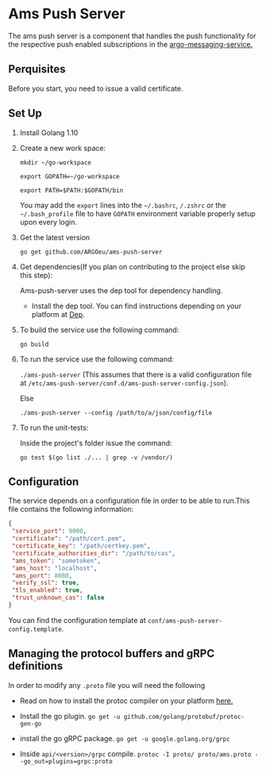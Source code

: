 # Ams Push Server
The ams push server is a component that handles the push functionality for the respective 
push enabled subscriptions in the [argo-messaging-service.](https://github.com/ARGOeu/argo-messaging-service)

## Perquisites

Before you start, you need to issue a valid certificate.

## Set Up

1. Install Golang 1.10
2. Create a new work space:

      `mkdir ~/go-workspace`

      `export GOPATH=~/go-workspace`

      `export PATH=$PATH:$GOPATH/bin`

     You may add the `export` lines into the `~/.bashrc`, `/.zshrc` or the `~/.bash_profile` file to have `GOPATH` environment variable properly setup upon every login.

3. Get the latest version

      `go get github.com/ARGOeu/ams-push-server`

4. Get dependencies(If you plan on contributing to the project else skip this step):

   Ams-push-server uses the dep tool for dependency handling.

    - Install the dep tool. You can find instructions depending on your platform at [Dep](https://github.com/golang/dep).

5. To build the service use the following command:

      `go build`

6. To run the service use the following command:

      `./ams-push-server` (This assumes that there is a valid configuration file at
       `/etc/ams-push-server/conf.d/ams-push-server-config.json`).

      Else

      `./ams-push-server --config /path/to/a/json/config/file`

7. To run the unit-tests:

    Inside the project's folder issue the command:

      `go test $(go list ./... | grep -v /vendor/)`

 ## Configuration
    
 The service depends on a configuration file in order to be able to run.This file contains the following information:

 ```json
{
  "service_port": 9000,
  "certificate": "/path/cert.pem",
  "certificate_key": "/path/certkey.pem",
  "certificate_authorities_dir": "/path/to/cas",
  "ams_token": "sometoken",
  "ams_host": "localhost",
  "ams_port": 8080,
  "verify_ssl": true,
  "tls_enabled": true,
  "trust_unknown_cas": false 
}
 ```
You can find the configuration template at `conf/ams-push-server-config.template`.
## Managing the protocol buffers and gRPC definitions

In order to modify any `.proto` file you will need the following

 - Read on how to install the protoc compiler on your platform [here.](https://github.com/protocolbuffers/protobuf)
 
 -  Install the go plugin. `go get -u github.com/golang/protobuf/protoc-gen-go`
 
 - install the go gRPC package. `go get -u google.golang.org/grpc`
 
 - Inside `api/<version>/grpc` compile. `protoc -I proto/ proto/ams.proto --go_out=plugins=grpc:proto`

